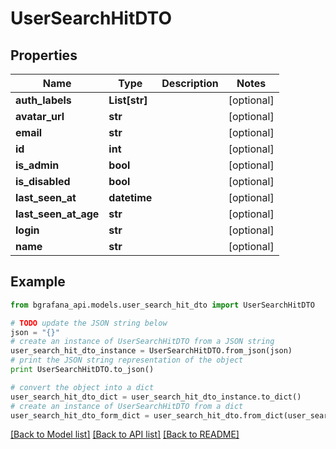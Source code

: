 # UserSearchHitDTO


## Properties
Name | Type | Description | Notes
------------ | ------------- | ------------- | -------------
**auth_labels** | **List[str]** |  | [optional] 
**avatar_url** | **str** |  | [optional] 
**email** | **str** |  | [optional] 
**id** | **int** |  | [optional] 
**is_admin** | **bool** |  | [optional] 
**is_disabled** | **bool** |  | [optional] 
**last_seen_at** | **datetime** |  | [optional] 
**last_seen_at_age** | **str** |  | [optional] 
**login** | **str** |  | [optional] 
**name** | **str** |  | [optional] 

## Example

```python
from bgrafana_api.models.user_search_hit_dto import UserSearchHitDTO

# TODO update the JSON string below
json = "{}"
# create an instance of UserSearchHitDTO from a JSON string
user_search_hit_dto_instance = UserSearchHitDTO.from_json(json)
# print the JSON string representation of the object
print UserSearchHitDTO.to_json()

# convert the object into a dict
user_search_hit_dto_dict = user_search_hit_dto_instance.to_dict()
# create an instance of UserSearchHitDTO from a dict
user_search_hit_dto_form_dict = user_search_hit_dto.from_dict(user_search_hit_dto_dict)
```
[[Back to Model list]](../README.md#documentation-for-models) [[Back to API list]](../README.md#documentation-for-api-endpoints) [[Back to README]](../README.md)


